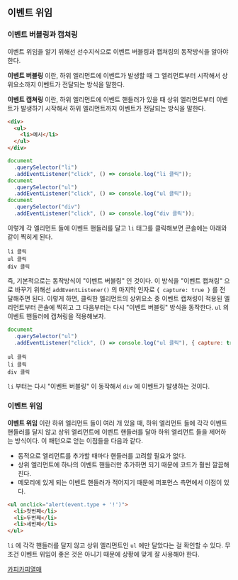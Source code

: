 ## 이벤트 위임

### 이벤트 버블링과 캡쳐링

이벤트 위임을 알기 위해선 선수지식으로 이벤트 버블링과 캡쳐링의 동작방식을 알아야 한다.

**이벤트 버블링** 이란, 하위 엘리먼트에 이벤트가 발생할 때 그 엘리먼트부터 시작해서 상위요소까지 이벤트가 전달되는 방식을 말한다.

**이벤트 캡쳐링** 이란, 하위 엘리먼트에 이벤트 핸들러가 있을 때 상위 엘리먼트부터 이벤트가 발생하기 시작해서 하위 엘리먼트까지 이벤트가 전달되는 방식을 말한다.

```html
<div>
  <ul>
    <li>예시</li>
  </ul>
</div>
```

```js
document
  .querySelector("li")
  .addEventListener("click", () => console.log("li 클릭"));
document
  .querySelector("ul")
  .addEventListener("click", () => console.log("ul 클릭"));
document
  .querySelector("div")
  .addEventListener("click", () => console.log("div 클릭"));
```

이렇게 각 엘리먼트 들에 이벤트 핸들러를 달고 `li` 태그를 클릭해보면 콘솔에는 아래와 같이 찍히게 된다.

```
li 클릭
ul 클릭
div 클릭
```

즉, 기본적으로는 동작방식이 "이벤트 버블링" 인 것이다.
이 방식을 "이벤트 캡쳐링" 으로 바꾸기 위해선 `addEventListener()` 의 마지막 인자로 `{ capture: true }` 를 전달해주면 된다.
이렇게 하면, 클릭한 엘리먼트의 상위요소 중 이벤트 캡쳐링이 적용된 엘리먼트부터 콘솔에 찍히고 그 다음부터는 다시 "이벤트 버블링" 방식을 동작한다. `ul` 의 이벤트 핸들러에 캡쳐링을 적용해보자.

```js
document
  .querySelector("ul")
  .addEventListener("click", () => console.log("ul 클릭"), { capture: true });
```

```
ul 클릭
li 클릭
div 클릭
```

`li` 부터는 다시 "이벤트 버블링" 이 동작해서 `div` 에 이벤트가 발생하는 것이다.

### 이벤트 위임

**이벤트 위임** 이란 하위 엘리먼트 들이 여러 개 있을 때, 하위 엘리먼트 들에 각각 이벤트 핸들러를 달지 않고 상위 엘리먼트에 이벤트 핸들러를 달아 하위 엘리먼트 들을 제어하는 방식이다.
이 패턴으로 얻는 이점들을 다음과 같다.

- 동적으로 엘리먼트를 추가할 때마다 핸들러를 고려할 필요가 없다.
- 상위 엘리먼트에 하나의 이벤트 핸들러만 추가하면 되기 때문에 코드가 훨씬 깔끔해진다.
- 메모리에 있게 되는 이벤트 핸들러가 적어지기 때문에 퍼포먼스 측면에서 이점이 있다.

```html
<ul onclick="alert(event.type + '!')">
  <li>첫번째</li>
  <li>두번째</li>
  <li>세번째</li>
</ul>
```

`li` 에 각각 핸들러를 달지 않고 상위 엘리먼트인 `ul` 에만 달았다는 걸 확인할 수 있다.
무조건 이벤트 위임이 좋은 것은 아니기 때문에 상황에 맞게 잘 사용해야 한다.

[카피카피열매](https://github.com/baeharam/Must-Know-About-Frontend/blob/main/Notes/javascript/event-delegation.md)
